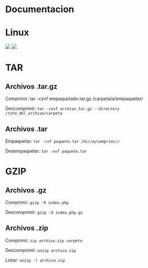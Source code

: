 # Documentacion
# Linux
<a href="https://github.com/kiwib1b/Documentacion/blob/main/Sysadmin%20One%20Page%20Holocron.md#gzip"><img src="https://img.shields.io/badge/Linux-GZIP-blue?style=for-the-badge"></a>
<a href="https://github.com/kiwib1b/Documentacion/blob/main/Sysadmin%20One%20Page%20Holocron.md#tar"><img src="https://img.shields.io/badge/Linux-TAR-blue?style=for-the-badge"></a>
# TAR 

## Archivos .tar.gz
Comprimir: tar -czvf empaquetado.tar.gz /carpeta/a/empaquetar/

Descomprimir: `tar -zxvf archivo.tar.gz --directory /ruta_del_archivo/carpeta`

## Archivos .tar
Empaquetar: `tar -cvf paquete.tar /dir/a/comprimir/`

Desempaquetar: `tar -xvf paquete.tar`


# GZIP
## Archivos .gz
Comprimir: `gzip -9 index.php`

Descomprimir: `gzip -d index.php.gz`

## Archivos .zip
Comprimir: `zip archivo.zip carpeta`

Descomprimir: `unzip archivo.zip`

Listar: `unzip -l archivo.zip`

